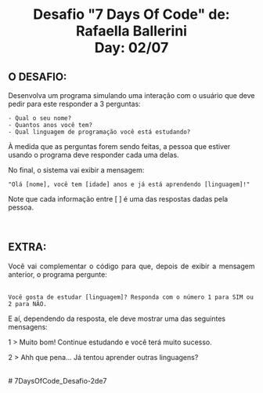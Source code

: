 <h1 align="center">  Desafio "7 Days Of Code" de: Rafaella Ballerini<br>Day: 02/07</h1>

<h2 align="left"> O DESAFIO:</h2>

<p align="justify">
  Desenvolva um programa simulando uma interação com o usuário que deve pedir para este responder a 3 perguntas:

    - Qual o seu nome?
    - Quantos anos você tem?
    - Qual linguagem de programação você está estudando?

  À medida que as perguntas forem sendo feitas, a pessoa que estiver usando o programa deve responder cada uma delas.

  No final, o sistema vai exibir a mensagem:

    "Olá [nome], você tem [idade] anos e já está aprendendo [linguagem]!"

  Note que cada informação entre [ ] é uma das respostas dadas pela pessoa. 
</p></br>

<h2 align="left"> EXTRA:</h2>
<p align="justify">
  Você vai complementar o código para que, depois de exibir a mensagem anterior, o programa pergunte:<br></br>

    Você gosta de estudar [linguagem]? Responda com o número 1 para SIM ou 2 para NÃO.

  E aí, dependendo da resposta, ele deve mostrar uma das seguintes mensagens:

  1 > Muito bom! Continue estudando e você terá muito sucesso.

  2 > Ahh que pena... Já tentou aprender outras linguagens?

</p></br>

<h2 hidden align="left"> MATERIAL DE APOIO:</h2>
<a hidden align="justify" src="https://www.alura.com.br/artigos/operadores-matematicos-em-javascript?gclid=Cj0KCQiA_8OPBhDtARIsAKQu0gYUqZqgonpXyEP1_hpUl58wYAk_P3Ze4VWrxo9ftkFW9CLYOMyjO1caAlrzEALw_wcB&utm_source=ActiveCampaign&utm_medium=email&utm_content=%237DaysOfCode+-+Lógica+JS+1%2F7%3A+Operações+Booleanas&utm_campaign=%5BALURA+%237days+Of+Code%5D+%28Lógica+de+Programação+-+JavaScript%29+Dia+1%3A+Comparando+Valores&vgo_ee=vX9IUN6aWT4akmpPLF7TdHQUJJSi4P3dB7BE1Xn5C7M%3D" target="blank">Como utilizar operadores de comparação em Javascript - Rafaella Ballerini</a># 7DaysOfCode_Desafio-2de7
